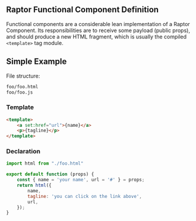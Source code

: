## Raptor Functional Component Definition

Functional components are a considerable lean implementation of a Raptor Component. Its responsibilities are to receive some payload (public props), and should produce a new HTML fragment, which is usually the compiled `<template>` tag module.

## Simple Example

File structure:

```bash
foo/foo.html
foo/foo.js
```

### Template

```html
<template>
    <a set:href="url">{name}</a>
    <p>{tagline}</p>
</template>
```

### Declaration

```js
import html from "./foo.html"

export default function (props) {
    const { name = 'your name', url = '#' } = props;
    return html({
        name,
        tagline: 'you can click on the link above',
        url,
    });
}
```
